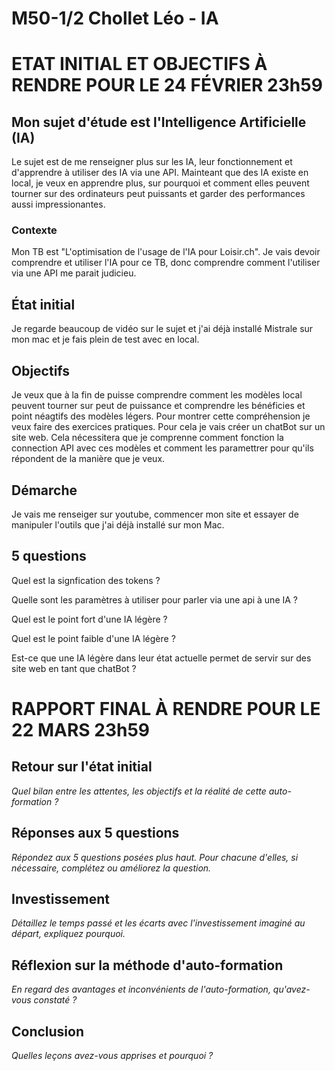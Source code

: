 # M50-1/2 Chollet Léo - IA

# ETAT INITIAL ET OBJECTIFS À RENDRE POUR LE 24 FÉVRIER 23h59

## Mon sujet d'étude est l'Intelligence Artificielle (IA)

Le sujet est de me renseigner plus sur les IA, leur fonctionnement et d'apprendre à utiliser des IA via une API. Mainteant que des IA existe en local, je veux en apprendre plus, sur pourquoi et comment elles peuvent tourner sur des ordinateurs peut puissants et garder des performances aussi impressionantes.

### Contexte

Mon TB est "L'optimisation de l'usage de l'IA pour Loisir.ch". Je vais devoir comprendre et utiliser l'IA pour ce TB, donc comprendre comment l'utiliser via une API me parait judicieu.

## État initial

Je regarde beaucoup de vidéo sur le sujet et j'ai déjà installé Mistrale sur mon mac et je fais plein de test avec en local.
## Objectifs

Je veux que à la fin de puisse comprendre comment les modèles local peuvent tourner sur peut de puissance et comprendre les bénéficies et point néagtifs des modèles légers. Pour montrer cette compréhension je veux faire des exercices pratiques. Pour cela je vais créer un chatBot sur un site web. Cela nécessitera que je comprenne comment fonction la connection API avec ces modèles et comment les paramettrer pour qu'ils répondent de la manière que je veux.

## Démarche

Je vais me renseiger sur youtube, commencer mon site et essayer de manipuler l'outils que j'ai déjà installé sur mon Mac.

## 5 questions

Quel est la signfication des tokens ? 

Quelle sont les paramètres à utiliser pour parler via une api à une IA ?

Quel est le point fort d'une IA légère ?

Quel est le point faible d'une IA légère ?

Est-ce que une IA légère dans leur état actuelle permet de servir sur des site web en tant que chatBot ?

# RAPPORT FINAL À RENDRE POUR LE 22 MARS 23h59

## Retour sur l'état initial

_Quel bilan entre les attentes, les objectifs et la réalité de cette auto-formation ?_

## Réponses aux 5 questions

_Répondez aux 5 questions posées plus haut. Pour chacune d'elles, si nécessaire, complétez ou améliorez la question._

## Investissement

_Détaillez le temps passé et les écarts avec l'investissement imaginé au départ, expliquez pourquoi._

## Réflexion sur la méthode d'auto-formation

_En regard des avantages et inconvénients de l'auto-formation, qu'avez-vous constaté ?_

## Conclusion

_Quelles leçons avez-vous apprises et pourquoi ?_
